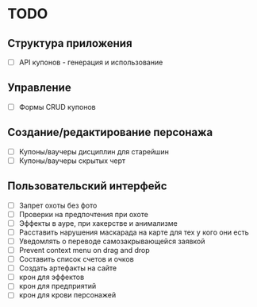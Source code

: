 # TODO

## Структура приложения

- [ ] API купонов - генерация и использование

## Управление

- [ ] Формы CRUD купонов

## Создание/редактирование персонажа

- [ ] Купоны/ваучеры дисциплин для старейшин
- [ ] Купоны/ваучеры скрытых черт

## Пользовательский интерфейс

- [ ] Запрет охоты без фото
- [ ] Проверки на предпочтения при охоте
- [ ] Эффекты в ауре, при хакерстве и анимализме
- [ ] Расставить нарушения маскарада на карте для тех у кого они есть
- [ ] Уведомлять о переводе самозакрывающейся заявкой
- [ ] Prevent context menu on drag and drop
- [ ] Составить список счетов и очков
- [ ] Создать артефакты на сайте
- [ ] крон для эффектов
- [ ] крон для предприятий
- [ ] крон для крови персонажей
